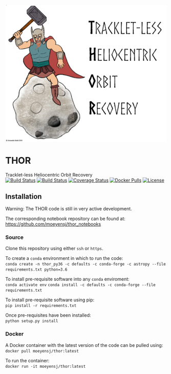 ![banner](docs/banner.png)
# THOR
Tracklet-less Heliocentric Orbit Recovery  
[![Build Status](https://dev.azure.com/moeyensj/thor/_apis/build/status/moeyensj.thor?branchName=master)](https://dev.azure.com/moeyensj/thor/_build/latest?definitionId=2&branchName=master)
[![Build Status](https://www.travis-ci.com/moeyensj/thor.svg?token=sWjpnqPgpHyuq3j7qPuj&branch=master)](https://www.travis-ci.com/moeyensj/thor)
[![Coverage Status](https://coveralls.io/repos/github/moeyensj/thor/badge.svg?branch=master&t=pdSkQA)](https://coveralls.io/github/moeyensj/thor?branch=master)
[![Docker Pulls](https://img.shields.io/docker/pulls/moeyensj/thor)](https://hub.docker.com/r/moeyensj/thor)
[![License](https://img.shields.io/badge/License-BSD%203--Clause-blue.svg)](https://opensource.org/licenses/BSD-3-Clause)

## Installation

Warning: The THOR code is still in very active development. 

The corresponding notebook repository can be found at: https://github.com/moeyensj/thor_notebooks

### Source
Clone this repository using either `ssh` or `https`.

To create a `conda` environment in which to run the code:  
```conda create -n thor_py36 -c defaults -c conda-forge -c astropy --file requirements.txt python=3.6```

To install pre-requisite software into any `conda` enviroment:  
```conda activate env```
```conda install -c defaults -c conda-forge --file requirements.txt```

To install pre-requisite software using pip:  
```pip install -r requirements.txt```

Once pre-requisites have been installed:  
```python setup.py install```

### Docker

A Docker container with the latest version of the code can be pulled using:  
```docker pull moeyensj/thor:latest```

To run the container:  
```docker run -it moeyensj/thor:latest```
